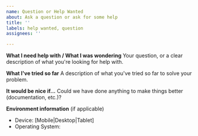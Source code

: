 ```yaml
---
name: Question or Help Wanted
about: Ask a question or ask for some help
title: ''
labels: help wanted, question
assignees: ''

---
```


**What I need help with / What I was wondering**
Your question, or a clear description of what you're looking for help with.

**What I've tried so far**
A description of what you've tried so far to solve your problem.

**It would be nice if...**
Could we have done anything to make things better (documentation, etc.)?

**Environment information**
(if applicable)
* Device: [Mobile|Desktop|Tablet]
* Operating System: <os>
